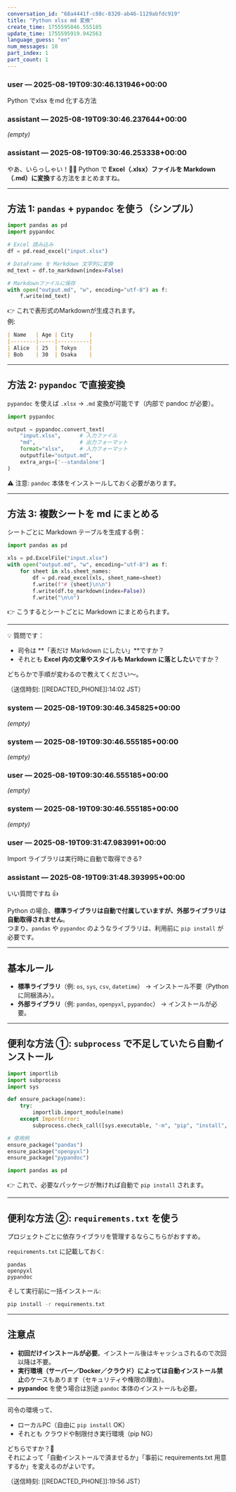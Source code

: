 ```yaml
---
conversation_id: "68a4441f-c88c-8320-ab46-1129abfdc919"
title: "Python xlsx md 変換"
create_time: 1755595846.555185
update_time: 1755595919.942563
language_guess: "en"
num_messages: 10
part_index: 1
part_count: 1
---
```


### user — 2025-08-19T09:30:46.131946+00:00

Python でxlsx をmd 化する方法

### assistant — 2025-08-19T09:30:46.237644+00:00

_(empty)_

### assistant — 2025-08-19T09:30:46.253338+00:00

やあ、いらっしゃい！📒✨ Python で **Excel（.xlsx）ファイルを Markdown（.md）に変換**する方法をまとめますね。  

---

## 方法 1: `pandas` + `pypandoc` を使う（シンプル）

```python
import pandas as pd
import pypandoc

# Excel 読み込み
df = pd.read_excel("input.xlsx")

# DataFrame を Markdown 文字列に変換
md_text = df.to_markdown(index=False)

# Markdownファイルに保存
with open("output.md", "w", encoding="utf-8") as f:
    f.write(md_text)
```

👉 これで表形式のMarkdownが生成されます。  
例:
```markdown
| Name   | Age | City     |
|--------|-----|----------|
| Alice  | 25  | Tokyo    |
| Bob    | 30  | Osaka    |
```

---

## 方法 2: `pypandoc` で直接変換

`pypandoc` を使えば `.xlsx` → `.md` 変換が可能です（内部で pandoc が必要）。

```python
import pypandoc

output = pypandoc.convert_text(
    "input.xlsx",      # 入力ファイル
    "md",              # 出力フォーマット
    format="xlsx",     # 入力フォーマット
    outputfile="output.md",
    extra_args=['--standalone']
)
```

⚠️ 注意: `pandoc` 本体をインストールしておく必要があります。

---

## 方法 3: 複数シートを md にまとめる

シートごとに Markdown テーブルを生成する例：

```python
import pandas as pd

xls = pd.ExcelFile("input.xlsx")
with open("output.md", "w", encoding="utf-8") as f:
    for sheet in xls.sheet_names:
        df = pd.read_excel(xls, sheet_name=sheet)
        f.write(f"# {sheet}\n\n")
        f.write(df.to_markdown(index=False))
        f.write("\n\n")
```

👉 こうするとシートごとに Markdown にまとめられます。

---

💡 質問です：
- 司令は **「表だけ Markdown にしたい」**ですか？  
- それとも **Excel 内の文章やスタイルも Markdown に落としたい**ですか？  

どちらかで手順が変わるので教えてください〜。  

（送信時刻: [[REDACTED_PHONE]]:14:02 JST）

### system — 2025-08-19T09:30:46.345825+00:00

_(empty)_

### system — 2025-08-19T09:30:46.555185+00:00

_(empty)_

### user — 2025-08-19T09:30:46.555185+00:00

_(empty)_

### system — 2025-08-19T09:30:46.555185+00:00

_(empty)_

### user — 2025-08-19T09:31:47.983991+00:00

Import ライブラリは実行時に自動で取得できる?

### assistant — 2025-08-19T09:31:48.393995+00:00

いい質問ですね 👍  

Python の場合、**標準ライブラリは自動で付属していますが、外部ライブラリは自動取得されません**。  
つまり、`pandas` や `pypandoc` のようなライブラリは、利用前に `pip install` が必要です。

---

## 基本ルール
- **標準ライブラリ**（例: `os`, `sys`, `csv`, `datetime`） → インストール不要（Python に同梱済み）。
- **外部ライブラリ**（例: `pandas`, `openpyxl`, `pypandoc`） → インストールが必要。

---

## 便利な方法 ①: `subprocess` で不足していたら自動インストール

```python
import importlib
import subprocess
import sys

def ensure_package(name):
    try:
        importlib.import_module(name)
    except ImportError:
        subprocess.check_call([sys.executable, "-m", "pip", "install", name])

# 使用例
ensure_package("pandas")
ensure_package("openpyxl")
ensure_package("pypandoc")

import pandas as pd
```

👉 これで、必要なパッケージが無ければ自動で `pip install` されます。

---

## 便利な方法 ②: `requirements.txt` を使う
プロジェクトごとに依存ライブラリを管理するならこちらがおすすめ。

`requirements.txt` に記載しておく:
```
pandas
openpyxl
pypandoc
```

そして実行前に一括インストール:
```bash
pip install -r requirements.txt
```

---

## 注意点
- **初回だけインストールが必要**。インストール後はキャッシュされるので次回以降は不要。
- **実行環境（サーバー／Docker／クラウド）によっては自動インストール禁止**のケースもあります（セキュリティや権限の理由）。
- **pypandoc** を使う場合は別途 `pandoc` 本体のインストールも必要。

---

司令の環境って、
- ローカルPC（自由に `pip install` OK）
- それとも クラウドや制限付き実行環境（pip NG）

どちらですか？🤔  
それによって「自動インストールで済ませるか」「事前に requirements.txt 用意するか」を変えるのがよいです。  

（送信時刻: [[REDACTED_PHONE]]:19:56 JST）
